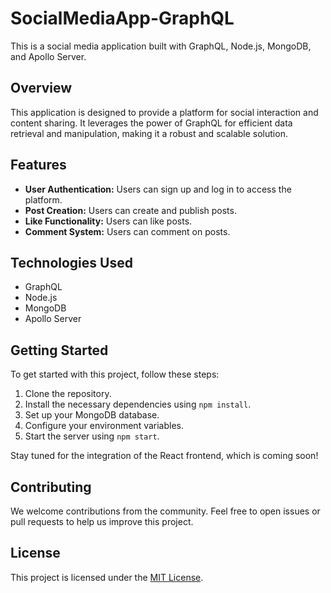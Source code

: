 # SocialMediaApp-GraphQL

This is a social media application built with GraphQL, Node.js, MongoDB, and Apollo Server.

## Overview

This application is designed to provide a platform for social interaction and content sharing. It leverages the power of GraphQL for efficient data retrieval and manipulation, making it a robust and scalable solution.

## Features

- **User Authentication:** Users can sign up and log in to access the platform.
- **Post Creation:** Users can create and publish posts.
- **Like Functionality:** Users can like posts.
- **Comment System:** Users can comment on posts.

## Technologies Used

- GraphQL
- Node.js
- MongoDB
- Apollo Server

## Getting Started

To get started with this project, follow these steps:

1. Clone the repository.
2. Install the necessary dependencies using `npm install`.
3. Set up your MongoDB database.
4. Configure your environment variables.
5. Start the server using `npm start`.

Stay tuned for the integration of the React frontend, which is coming soon!

## Contributing

We welcome contributions from the community. Feel free to open issues or pull requests to help us improve this project.

## License

This project is licensed under the [MIT License](LICENSE).
